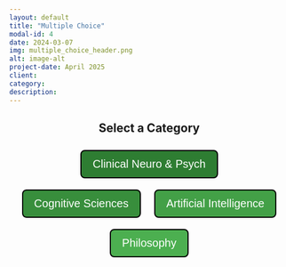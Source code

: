 ```yaml
---
layout: default
title: "Multiple Choice"
modal-id: 4
date: 2024-03-07
img: multiple_choice_header.png
alt: image-alt
project-date: April 2025
client:
category:
description:
---
```


<div id="mc-project-4">
  <!-- Category Selection (initially visible) -->
  <div id="mc-category-selection" style="text-align: center; margin-bottom: 30px;">
    <h2>Select a Category</h2>
    <button class="mc-category-button" onclick="mcProj.selectCategory(1)" style="background-color: #2E7D32;">Clinical Neuro &amp; Psych</button>
    <button class="mc-category-button" onclick="mcProj.selectCategory(2)" style="background-color: #388E3C;">Cognitive Sciences</button>
    <button class="mc-category-button" onclick="mcProj.selectCategory(3)" style="background-color: #43A047;">Artificial Intelligence</button>
    <button class="mc-category-button" onclick="mcProj.selectCategory(4)" style="background-color: #4CAF50;">Philosophy</button>
  </div>

  <!-- Quiz Container (initially hidden) -->
  <div id="mc-quiz-container" style="display: none;"></div>
</div>

<style>
/* Scoped styles for the Multiple Choice project */
#mc-project-4 {
  /* Container-specific styles if needed */
}

/* Category Selection & Back Button */
.mc-category-button {
  font-size: 20px;
  padding: 12px 20px;
  margin: 10px;
  cursor: pointer;
  border: 2px solid #000;
  color: white;
  border-radius: 8px;
  transition: opacity 0.3s;
}
.mc-category-button:hover {
  opacity: 0.8;
}
.mc-category-button.active {
  border: 4px solid #000;
}

/* General quiz interface styles */
.statement {
  font-size: 20px;
  margin-bottom: 20px;
}
.button-group {
  margin-bottom: 20px;
}
button.mc-option {
  display: block;
  font-size: 16px;
  padding: 8px 16px;
  margin: 8px auto;
  cursor: pointer;
  border: none;
  color: #333;
  border-radius: 5px;
  width: 100%;
  max-width: 300px;
}
/* Different pastel colors for each option */
button.mc-option.option-a {
  background-color: #C5E1A5; /* Pastel green */
}
button.mc-option.option-b {
  background-color: #90CAF9; /* Pastel blue */
}
button.mc-option.option-c {
  background-color: #FFCC80; /* Pastel orange */
}
button.mc-option.option-d {
  background-color: #CE93D8; /* Pastel purple */
}
.confirm-btn {
  background-color: #008CBA;
  margin-top: 20px;
  font-size: 16px;
  padding: 8px 16px;
  border: none;
  border-radius: 5px;
  color: white;
  cursor: pointer;
}
.clear-btn {
  background-color: #E64A19;
  margin-top: 10px;
  font-size: 16px;
  padding: 8px 16px;
  border: none;
  border-radius: 5px;
  color: white;
  cursor: pointer;
}
.answer {
  font-size: 16px;
  display: none;
  margin-top: 20px;
  padding: 15px;
  border-radius: 8px;
  background-color: #e0f7fa;
  max-width: 700px;
  margin-left: auto;
  margin-right: auto;
}

/* Quiz container and menu styling */
.quiz-container {
  border: 1px solid #ddd;
  padding: 20px;
  border-radius: 8px;
  max-width: 800px;
  margin: 20px auto;
}
.quiz-menu {
  margin-bottom: 20px;
}
.quiz-menu-button {
  font-size: 16px;
  padding: 6px 12px;
  margin: 0 5px;
  cursor: pointer;
  border: 1px solid #008CBA;
  background-color: #008CBA;
  color: white;
  border-radius: 4px;
  transition: background-color 0.3s;
}
.quiz-menu-button:hover {
  background-color: #006494;
}
.quiz-menu-button.active {
  background-color: #006494;
}

/* Optional separator style */
.quiz-separator {
  margin: 40px auto;
  max-width: 800px;
  border: none;
  border-top: 2px solid #ddd;
}
</style>

<script>
(function(){
  // Namespace for our Multiple Choice project
  const mcProj = {
    selectedCategory: null,
    mcUserChoices: {},
    // Correct answers mapping for Category 1
    correctAnswers: {
      1: { letter: 'A', text: 'Vascular dementia' },
      2: { letter: 'C', text: 'Causal link to life events' },
      3: { letter: 'D', text: 'Conditioned learning' },
      4: { letter: 'D', text: 'Tremor' },
      5: { letter: 'C', text: 'Acetylcholine' },
      6: { letter: 'D', text: '70%' },
      7: { letter: 'D', text: 'It is more common in men than in women.' },
      8: { letter: 'A', text: 'A patient has epileptic twitches in their hand and responds promptly and correctly to questions.' },
      9: { letter: 'C', text: 'Orexin' },
      10: { letter: 'A', text: 'Thalamus' }
    },
    // Full quiz HTML for Category 1 (with 10 questions)
    fullQuizHTML: `
      <div class="quiz-menu" style="text-align: center; margin-bottom: 20px;">
        <button onclick="mcProj.showQuestion(1)" class="quiz-menu-button">1</button>
        <button onclick="mcProj.showQuestion(2)" class="quiz-menu-button">2</button>
        <button onclick="mcProj.showQuestion(3)" class="quiz-menu-button">3</button>
        <button onclick="mcProj.showQuestion(4)" class="quiz-menu-button">4</button>
        <button onclick="mcProj.showQuestion(5)" class="quiz-menu-button">5</button>
        <button onclick="mcProj.showQuestion(6)" class="quiz-menu-button">6</button>
        <button onclick="mcProj.showQuestion(7)" class="quiz-menu-button">7</button>
        <button onclick="mcProj.showQuestion(8)" class="quiz-menu-button">8</button>
        <button onclick="mcProj.showQuestion(9)" class="quiz-menu-button">9</button>
        <button onclick="mcProj.showQuestion(10)" class="quiz-menu-button">10</button>
      </div>
      
      <!-- Question 1 -->
      <div class="quiz-question" id="mc-question-1">
        <div class="statement">Which is the second most common form of dementia?</div>
        <div class="button-group">
          <button class="mc-option option-a" onclick="mcProj.selectChoice('A', 1, event)">Vascular dementia</button>
          <button class="mc-option option-b" onclick="mcProj.selectChoice('B', 1, event)">Dementia with Lewy bodies</button>
          <button class="mc-option option-c" onclick="mcProj.selectChoice('C', 1
